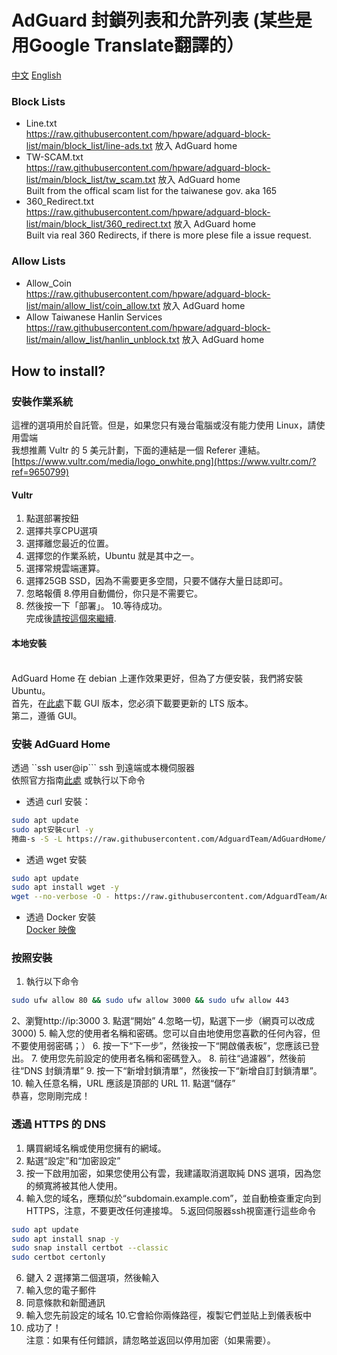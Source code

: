 # AdGuard 封鎖列表和允許列表 (某些是用Google Translate翻譯的）
[中文](https://github.com/hpware/adguard-block-list/blob/main/README-zh.md)  [English](https://github.com/hpware/adguard-block-list/blob/main/README.md)
### Block Lists
- Line.txt
<br> https://raw.githubusercontent.com/hpware/adguard-block-list/main/block_list/line-ads.txt 放入 AdGuard home
- TW-SCAM.txt
<br>https://raw.githubusercontent.com/hpware/adguard-block-list/main/block_list/tw_scam.txt 放入 AdGuard home
<br>Built from the offical scam list for the taiwanese gov. aka 165
- 360_Redirect.txt
<br>https://raw.githubusercontent.com/hpware/adguard-block-list/main/block_list/360_redirect.txt 放入 AdGuard home
<br>Built via real 360 Redirects, if there is more plese file a issue request.
### Allow Lists
- Allow_Coin
<br>https://raw.githubusercontent.com/hpware/adguard-block-list/main/allow_list/coin_allow.txt 放入 AdGuard home
- Allow Taiwanese Hanlin Services
<br>https://raw.githubusercontent.com/hpware/adguard-block-list/main/allow_list/hanlin_unblock.txt 放入 AdGuard home
## How to install?
### 安裝作業系統
這裡的選項用於自託管。但是，如果您只有幾台電腦或沒有能力使用 Linux，請使用雲端
<br>我想推薦 Vultr 的 5 美元計劃，下面的連結是一個 Referer 連結。
<br>[https://www.vultr.com/media/logo_onwhite.png](https://www.vultr.com/?ref=9650799)
#### Vultr
1. 點選部署按鈕
2. 選擇共享CPU選項
3. 選擇離您最近的位置。
4. 選擇您的作業系統，Ubuntu 就是其中之一。
5. 選擇常規雲端運算。
6. 選擇25GB SSD，因為不需要更多空間，只要不儲存大量日誌即可。
7. 忽略報價
8.停用自動備份，你只是不需要它。
9. 然後按一下「部署」。
10.等待成功。
<br>完成後[請按這個來繼續](https://github.com/hpware/adguard-block-list/blob/main/README-zh.md#install-adguard-home).
#### 本地安裝
<br>AdGuard Home 在 debian 上運作效果更好，但為了方便安裝，我們將安裝 Ubuntu。
<br>首先，在[此處](https://ubuntu.com/download/desktop)下載 GUI 版本，您必須下載要更新的 LTS 版本。
<br>第二，遵循 GUI。
### 安裝 AdGuard Home
透過 ``ssh user@ip``` ssh 到遠端或本機伺服器
<br>依照官方指南[此處](https://github.com/AdguardTeam/AdGuardHome?tab=readme-ov-file#getting-started) 或執行以下命令
<br>
- 透過 curl 安裝：
````sh
sudo apt update
sudo apt安裝curl -y
捲曲-s -S -L https://raw.githubusercontent.com/AdguardTeam/AdGuardHome/master/scripts/install.sh | sh -s -- -v
````

- 透過 wget 安裝
````sh
sudo apt update
sudo apt install wget -y
wget --no-verbose -O - https://raw.githubusercontent.com/AdguardTeam/AdGuardHome/master/scripts/install.sh | sh -s -- -v

````
- 透過 Docker 安裝
<br>[Docker 映像](https://hub.docker.com/r/adguard/adguardhome)
### 按照安裝
1. 執行以下命令
````sh
sudo ufw allow 80 && sudo ufw allow 3000 && sudo ufw allow 443
````
2、瀏覽http://ip:3000
3. 點選“開始”
4.忽略一切，點選下一步（網頁可以改成3000)
5. 輸入您的使用者名稱和密碼。您可以自由地使用您喜歡的任何內容，但不要使用弱密碼；）
6. 按一下“下一步”，然後按一下“開啟儀表板”，您應該已登出。
7. 使用您先前設定的使用者名稱和密碼登入。
8. 前往“過濾器”，然後前往“DNS 封鎖清單”
9. 按一下“新增封鎖清單”，然後按一下“新增自訂封鎖清單”。
10. 輸入任意名稱，URL 應該是頂部的 URL
11. 點選“儲存”
<br>恭喜，您剛剛完成！
### 透過 HTTPS 的 DNS
1. 購買網域名稱或使用您擁有的網域。
2. 點選“設定”和“加密設定”
3. 按一下啟用加密，如果您使用公有雲，我建議取消選取純 DNS 選項，因為您的頻寬將被其他人使用。
4. 輸入您的域名，應類似於“subdomain.example.com”，並自動檢查重定向到 HTTPS，注意，不要更改任何連接埠。
5.返回伺服器ssh視窗運行這些命令
```sh
sudo apt update
sudo apt install snap -y
sudo snap install certbot --classic
sudo certbot certonly
````
6. 鍵入 2 選擇第二個選項，然後輸入
7. 輸入您的電子郵件
8. 同意條款和新聞通訊
9. 輸入您先前設定的域名
10.它會給你兩條路徑，複製它們並貼上到儀表板中
11. 成功了！
<br>注意：如果有任何錯誤，請忽略並返回以停用加密（如果需要）。
